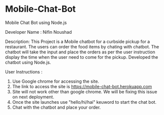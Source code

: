 # Mobile-Chat-Bot
Mobile Chat Bot using Node.js

Developer Name : Nifin Noushad

Description: This Project is a Mobile chatbot for a curbside pickup for a restaurant. The users can order the food items by chating with chatbot. The chatbot will take the input and place the orders as per the user instruction display the time when the user need to come for the pickup. Developed the chatbot using Node.js.

User Instructions :

1. Use Google chrome for accessing the site. 
2. The link to access the site is https://mobile-chat-bot.herokuapp.com
3. Site will not work other than google chrome. We will be fixing this issue on next deployment.
4. Once the site launches use "hello/hi/hai" keuword to start the chat bot.
5. Chat with the chatbot and place your order.
